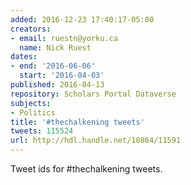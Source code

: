 ```yaml
---
added: 2016-12-23 17:40:17-05:00
creators:
- email: ruestn@yorku.ca
  name: Nick Ruest
dates:
- end: '2016-06-06'
  start: '2016-04-03'
published: 2016-04-13
repository: Scholars Portal Dataverse
subjects:
- Politics
title: '#thechalkening tweets'
tweets: 115524
url: http://hdl.handle.net/10864/11591
---
```


Tweet ids for #thechalkening tweets.
